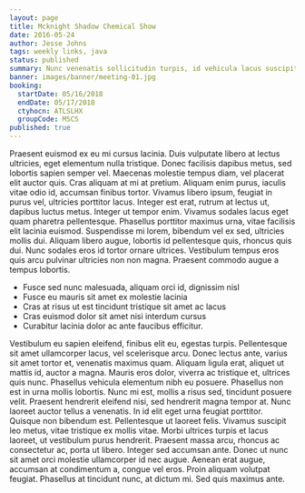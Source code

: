 ```yaml
---
layout: page
title: Mcknight Shadow Chemical Show
date: 2016-05-24
author: Jesse Johns
tags: weekly links, java
status: published
summary: Nunc venenatis sollicitudin turpis, id vehicula lacus suscipit.
banner: images/banner/meeting-01.jpg
booking:
  startDate: 05/16/2018
  endDate: 05/17/2018
  ctyhocn: ATLSLHX
  groupCode: MSCS
published: true
---
```

Praesent euismod ex eu mi cursus lacinia. Duis vulputate libero at lectus ultricies, eget elementum nulla tristique. Donec facilisis dapibus metus, sed lobortis sapien semper vel. Maecenas molestie tempus diam, vel placerat elit auctor quis. Cras aliquam at mi at pretium. Aliquam enim purus, iaculis vitae odio id, accumsan finibus tortor. Vivamus libero ipsum, feugiat in purus vel, ultricies porttitor lacus. Integer est erat, rutrum at lectus ut, dapibus luctus metus. Integer ut tempor enim. Vivamus sodales lacus eget quam pharetra pellentesque. Phasellus porttitor maximus urna, vitae facilisis elit lacinia euismod. Suspendisse mi lorem, bibendum vel ex sed, ultricies mollis dui. Aliquam libero augue, lobortis id pellentesque quis, rhoncus quis dui. Nunc sodales eros id tortor ornare ultrices. Vestibulum tempus eros quis arcu pulvinar ultricies non non magna. Praesent commodo augue a tempus lobortis.

* Fusce sed nunc malesuada, aliquam orci id, dignissim nisl
* Fusce eu mauris sit amet ex molestie lacinia
* Cras at risus ut est tincidunt tristique sit amet ac lacus
* Cras euismod dolor sit amet nisi interdum cursus
* Curabitur lacinia dolor ac ante faucibus efficitur.

Vestibulum eu sapien eleifend, finibus elit eu, egestas turpis. Pellentesque sit amet ullamcorper lacus, vel scelerisque arcu. Donec lectus ante, varius sit amet tortor et, venenatis maximus quam. Aliquam ligula erat, aliquet ut mattis id, auctor a magna. Mauris eros dolor, viverra ac tristique et, ultrices quis nunc. Phasellus vehicula elementum nibh eu posuere. Phasellus non est in urna mollis lobortis. Nunc mi est, mollis a risus sed, tincidunt posuere velit. Praesent hendrerit eleifend nisi, sed hendrerit magna tempor at. Nunc laoreet auctor tellus a venenatis. In id elit eget urna feugiat porttitor. Quisque non bibendum est.
Pellentesque ut laoreet felis. Vivamus suscipit leo metus, vitae tristique ex mollis vitae. Morbi ultrices turpis et lacus laoreet, ut vestibulum purus hendrerit. Praesent massa arcu, rhoncus ac consectetur ac, porta ut libero. Integer sed accumsan ante. Donec ut nunc sit amet orci molestie ullamcorper id nec augue. Aenean erat augue, accumsan at condimentum a, congue vel eros. Proin aliquam volutpat feugiat. Phasellus at tincidunt nunc, at dictum mi. Sed quis maximus ante.
